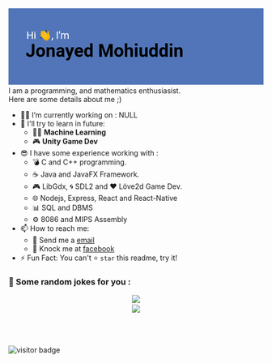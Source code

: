 <img src = "/header.png">
I am a programming, and mathematics enthusiasist. </br>
Here are some details about me ;)

- 👨‍🔧 I’m currently working on : NULL
- 🚀 I'll try to learn in future:
  - 🏃‍♂️ __Machine Learning__
  - 🎮 __Unity Game Dev__
- 😎 I have some experience working with : 
  - 💣 C and C++ programming.
  - ☕ Java and JavaFX Framework.
  - 🎮 LibGdx, 🌀 SDL2 and ❤ Löve2d Game Dev.
  - 🌐 Nodejs, Express, React and React-Native
  - 📊 SQL and DBMS
  - ⚙ 8086 and MIPS Assembly
- 📫 How to reach me: 
  - 📧 Send me a <a href="mailto:jonayedmohiuddin@gmail.com">email</a>
  - 📲 Knock me at [facebook](https://www.facebook.com/jonayedmohiuddin)
- ⚡ Fun Fact: You can't ⭐ `star` this readme, try it!
### 🤣 Some random jokes for you :
<div align="center">
  <img src="https://readme-jokes.vercel.app/api?bgColor=%23212529&textColor=%23ffddd2&qColor=%23f94144&aColor=%2390be6d&borderColor=%23f9c74f&codeColor=%23f9c74f">
</div>

<div align="center">
  <img src="https://github-readme-stats.vercel.app/api?username=JonayedMohiuddin&show_icons=true&theme=blue-green">
</div>

<br/><br/>

<img src="https://visitor-badge.laobi.icu/badge?page_id=JonayedMohiuddin" alt="visitor badge"/>


